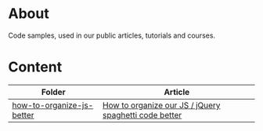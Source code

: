 # About

Code samples, used in our public articles, tutorials and courses.

# Content

| Folder | Article |
| --- | --- |
| [how-to-organize-js-better](how-to-organize-js-better/) | [How to organize our JS / jQuery spaghetti code better](https://medium.com/@jordan_enev/how-to-organize-our-js-jquery-spaghetti-code-better-78224ab0137)|
